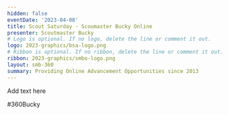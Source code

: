 ```yaml
---
hidden: false
eventDate: '2023-04-08'
title: Scout Saturday - Scoumaster Bucky Online
presenter: Scoutmaster Bucky
# Logo is optional. If no logo, delete the line or comment it out.
logo: 2023-graphics/bsa-logo.png
# Ribbon is optional. If no ribbon, delete the line or comment it out.
ribbon: 2023-graphics/smbo-logo.png
layout: smb-360
summary: Providing Online Advancement Opportunities since 2013
---
```


Add text here

#360Bucky


